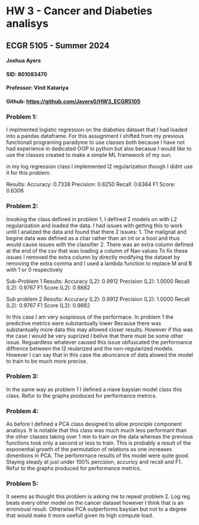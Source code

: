 ## 

# HW 3 - Cancer and Diabeties analisys

## ECGR 5105 - Summer 2024

#### Joshua Ayers

#### SID: 801083470

#### Professor: Vinit Katariya

#### Github: https://github.com/Jayers0/HW3_ECGR5105


### Problem 1:


I implmented logistic regression on the diabeties dataset that I had loaded into a pandas dataframe. For this assugnment I shifted from my previous functionall programing paradyme to use classes both because I have not had experience in dedicated OOP in python but also becasue I would like to use the classes created to make a simple ML framework of my oun.

in my log regression class I implemented l2 regularization though I didnt use it for this problem.

Results:
    Accuracy: 0.7338
    Precision: 0.6250
    Recall: 0.6364
    F1 Score: 0.6306

### Problem 2:

Invoking the class defined in problem 1, I defined 2 models on with L2 regularization and loaded the data. I had issues with getting this to work until I analized the data and found that there 2 issues:
    1. The malignat and begine data was defined as a char rather than an int or a bool and thus would cause issues with the classifier
    2. There was an extra column defined at the end of the csv that was loading a column of Nan values
To fix these issues I removed the extra column by directly modifying the dataset by removing the extra comma and I used a lambda function to replace M and B with 1 or 0 respectively

Sub-Problem 1 Results:
    Accuracy (L2): 0.9912
    Precision (L2): 1.0000
    Recall (L2): 0.9767
    F1 Score (L2): 0.9882

Sub problem 2 Results:
    Accuracy (L2): 0.9912
    Precision (L2): 1.0000
    Recall (L2): 0.9767
    F1 Score (L2): 0.9882

In this case I am very suspisious of the performace. In problem 1 the predictive metrics were substantually lower Because there was substantually more data this may allowed closer results. However if this was the case I would be very suprized I belive that there must be some other issue. Reguardless whatever caused this issue obfuscated the performance diffrence between the l2 reularized and the non-regularized models. However I can say that in this case the abuncance of data alowed the model to train to be much more precise.

### Problem 3:

In the same way as problem 1 I defined a niave baysian model class this class. Refur to the graphs produced for performance metrics.

### Problem 4:

As before I defined a PCA class designed to allow pronciple component analisys. It is notable that this class was much much less performant than the other classes taking over 1 min to train on the data whereas the previous functions took only a second or less to train. This is probably a result of the exponential growth of the permutation of relations as one increases dimentions in PCA.
The perfomrnace results of ths model were quite good. Staying steady at just under 100% percision, accuricy and recall and F1.
Refur to the graphs produced for performance metrics.

### Problem 5:
It seems as thought this problem is asking me to repeat problem 2. Log reg beats every other model on the cancer dataset however I think that is an erroniousl result. Otherwise PCA outperforms baysian but not to a degree that would make it more usefull given its high compute load.